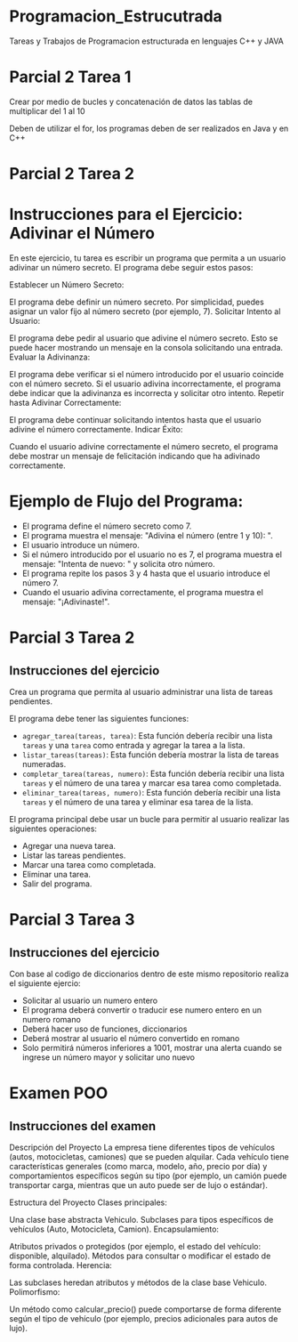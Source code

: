 # Programacion_Estrucutrada
Tareas y Trabajos de Programacion estructurada en lenguajes C++ y JAVA


# Parcial 2 Tarea 1
Crear por medio de bucles y concatenación de datos las tablas de multiplicar del 1 al 10

Deben de utilizar el for, los programas deben de ser realizados en Java y en C++


# Parcial 2 Tarea 2
# Instrucciones para el Ejercicio: Adivinar el Número
En este ejercicio, tu tarea es escribir un programa que permita a un usuario adivinar un número secreto. El programa debe seguir estos pasos:

Establecer un Número Secreto:

El programa debe definir un número secreto. Por simplicidad, puedes asignar un valor fijo al número secreto (por ejemplo, 7).
Solicitar Intento al Usuario:

El programa debe pedir al usuario que adivine el número secreto. Esto se puede hacer mostrando un mensaje en la consola solicitando una entrada.
Evaluar la Adivinanza:

El programa debe verificar si el número introducido por el usuario coincide con el número secreto.
Si el usuario adivina incorrectamente, el programa debe indicar que la adivinanza es incorrecta y solicitar otro intento.
Repetir hasta Adivinar Correctamente:

El programa debe continuar solicitando intentos hasta que el usuario adivine el número correctamente.
Indicar Éxito:

Cuando el usuario adivine correctamente el número secreto, el programa debe mostrar un mensaje de felicitación indicando que ha adivinado correctamente.

# Ejemplo de Flujo del Programa:
* El programa define el número secreto como 7.
* El programa muestra el mensaje: "Adivina el número (entre 1 y 10): ".
* El usuario introduce un número.
* Si el número introducido por el usuario no es 7, el programa muestra el mensaje: "Intenta de nuevo: " y solicita otro número.
* El programa repite los pasos 3 y 4 hasta que el usuario introduce el número 7.
* Cuando el usuario adivina correctamente, el programa muestra el mensaje: "¡Adivinaste!".


# Parcial 3 Tarea 2

## Instrucciones del ejercicio

Crea un programa que permita al usuario administrar una lista de tareas pendientes. 

El programa debe tener las siguientes funciones:

- `agregar_tarea(tareas, tarea)`: Esta función debería recibir una lista `tareas` y una `tarea` como entrada y agregar la tarea a la lista.
- `listar_tareas(tareas)`: Esta función debería mostrar la lista de tareas numeradas.
- `completar_tarea(tareas, numero)`: Esta función debería recibir una lista `tareas` y el número de una tarea y marcar esa tarea como completada.
- `eliminar_tarea(tareas, numero)`: Esta función debería recibir una lista `tareas` y el número de una tarea y eliminar esa tarea de la lista.

El programa principal debe usar un bucle para permitir al usuario realizar las siguientes operaciones:

* Agregar una nueva tarea.
* Listar las tareas pendientes.
* Marcar una tarea como completada.
* Eliminar una tarea.
* Salir del programa.

# Parcial 3 Tarea 3

## Instrucciones del ejercicio

Con base al codigo de diccionarios dentro de este mismo repositorio realiza el siguiente ejercio:

* Solicitar al usuario un numero entero
* El programa deberá convertir o traducir ese numero entero en un numero romano
* Deberá hacer uso de funciones, diccionarios
* Deberá mostrar al usuario el número convertido en romano
* Solo permitirá números inferiores a 1001, mostrar una alerta cuando se ingrese un número mayor y solicitar uno nuevo



# Examen POO
## Instrucciones del examen
Descripción del Proyecto
La empresa tiene diferentes tipos de vehículos (autos, motocicletas, camiones) que se pueden alquilar. Cada vehículo tiene características generales (como marca, modelo, año, precio por día) y comportamientos específicos según su tipo (por ejemplo, un camión puede transportar carga, mientras que un auto puede ser de lujo o estándar).

Estructura del Proyecto
Clases principales:

Una clase base abstracta Vehiculo.
Subclases para tipos específicos de vehículos (Auto, Motocicleta, Camion).
Encapsulamiento:

Atributos privados o protegidos (por ejemplo, el estado del vehículo: disponible, alquilado).
Métodos para consultar o modificar el estado de forma controlada.
Herencia:

Las subclases heredan atributos y métodos de la clase base Vehiculo.
Polimorfismo:

Un método como calcular_precio() puede comportarse de forma diferente según el tipo de vehículo (por ejemplo, precios adicionales para autos de lujo).
